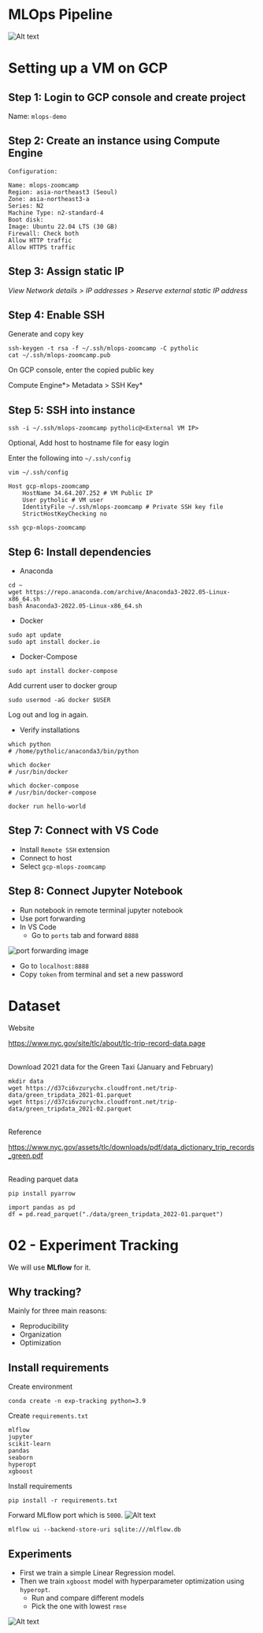 # MLOps Pipeline
![Alt text](assets/mlops.png)

# Setting up a VM on GCP

## **Step 1: Login to GCP console and create project**

Name: `mlops-demo`

## **Step 2:** **Create an instance using Compute Engine**

```
Configuration:

Name: mlops-zoomcamp
Region: asia-northeast3 (Seoul)
Zone: asia-northeast3-a
Series: N2
Machine Type: n2-standard-4
Boot disk:
Image: Ubuntu 22.04 LTS (30 GB)
Firewall: Check both
Allow HTTP traffic
Allow HTTPS traffic
```

## **Step 3:** **Assign static IP**

*View Network details > IP addresses > Reserve external static IP address*

## **Step 4: Enable SSH**

Generate and copy key

```
ssh-keygen -t rsa -f ~/.ssh/mlops-zoomcamp -C pytholic
cat ~/.ssh/mlops-zoomcamp.pub
```

On GCP console, enter the copied public key

Compute Engine*> Metadata > SSH Key*

## Step 5: SSH into instance

```
ssh -i ~/.ssh/mlops-zoomcamp pytholic@<External VM IP>
```

Optional, Add host to hostname file for easy login

Enter the following into `~/.ssh/config`

```
vim ~/.ssh/config
```

```
Host gcp-mlops-zoomcamp
    HostName 34.64.207.252 # VM Public IP
    User pytholic # VM user
    IdentityFile ~/.ssh/mlops-zoomcamp # Private SSH key file
    StrictHostKeyChecking no
```

```
ssh gcp-mlops-zoomcamp
```

## Step 6: Install dependencies

- Anaconda

```
cd ~
wget https://repo.anaconda.com/archive/Anaconda3-2022.05-Linux-x86_64.sh
bash Anaconda3-2022.05-Linux-x86_64.sh
```

- Docker

```
sudo apt update
sudo apt install docker.io
```

- Docker-Compose

```
sudo apt install docker-compose
```

Add current user to docker group

```
sudo usermod -aG docker $USER
```

Log out and log in again.

- Verify installations

```
which python
# /home/pytholic/anaconda3/bin/python

which docker
# /usr/bin/docker

which docker-compose
# /usr/bin/docker-compose

docker run hello-world
```

## Step 7: Connect with VS Code

- Install `Remote SSH` extension
- Connect to host
- Select `gcp-mlops-zoomcamp`

## Step 8: Connect Jupyter Notebook

- Run notebook in remote terminal jupyter notebook 
- Use port forwarding
- In VS Code
    - Go to `ports` tab and forward `8888`

![port forwarding image](./assets/port1.png)

- Go to `localhost:8888`
- Copy `token` from terminal and set a new password

# Dataset
Website

https://www.nyc.gov/site/tlc/about/tlc-trip-record-data.page

<br>
Download 2021 data for the Green Taxi (January and February)

```
mkdir data
wget https://d37ci6vzurychx.cloudfront.net/trip-data/green_tripdata_2021-01.parquet
wget https://d37ci6vzurychx.cloudfront.net/trip-data/green_tripdata_2021-02.parquet
```

<br>
Reference

https://www.nyc.gov/assets/tlc/downloads/pdf/data_dictionary_trip_records_green.pdf

<br>
Reading parquet data

```
pip install pyarrow
```

```
import pandas as pd
df = pd.read_parquet("./data/green_tripdata_2022-01.parquet")
```

# 02 - Experiment Tracking

We will use **MLflow** for it.

## Why tracking?

Mainly for three main reasons:

- Reproducibility
- Organization
- Optimization

## Install requirements

Create environment

```
conda create -n exp-tracking python=3.9
```

Create `requirements.txt`

```
mlflow
jupyter
scikit-learn
pandas
seaborn
hyperopt
xgboost
```

Install requirements
```
pip install -r requirements.txt
```

Forward MLflow port which is `5000`.
![Alt text](assets/port2.png)

```
mlflow ui --backend-store-uri sqlite:///mlflow.db
```

## Experiments

- First we train a simple Linear Regression model.
- Then we train `xgboost` model with hyperparameter optimization using `hyperopt`.
    - Run and compare different models
    - Pick the one with lowest `rmse`

![Alt text](assets/experiments.png)